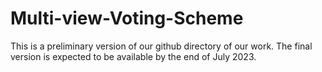 # Multi-view-Voting-Scheme

This is a preliminary version of our github directory of our work. The final version is expected to be available by the end of July 2023.
